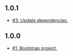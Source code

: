 ## 1.0.1
* [#3: Update dependencies.](https://github.com/haensl/google-analytics/issues/3)

## 1.0.0
* [#1: Bootstrap project.](https://github.com/haensl/google-analytics/issues/1)
